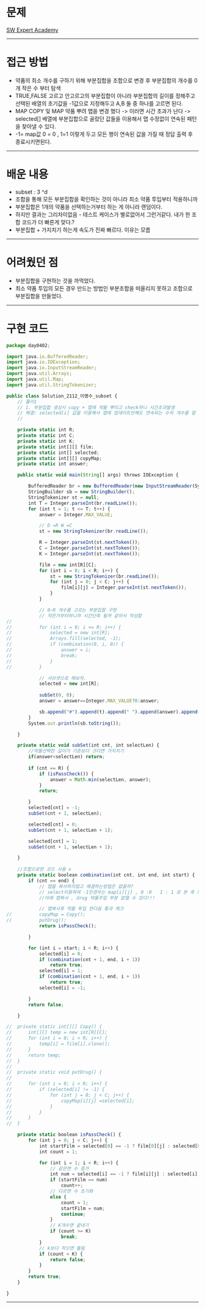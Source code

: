 # 문제

[SW Expert Academy](https://swexpertacademy.com/main/code/problem/problemDetail.do?contestProbId=AV5V1SYKAaUDFAWu)

---

# 접근 방법

- 약품의 최소 개수를 구하기 위해 부분집합을 조합으로 변경 후  부분집합의 개수를 0개 작은 수 부터 탐색 
- TRUE,FALSE 고르고 안고르고의 부분집합이 아니라 부분집합의 길이를 정해주고  선택된 배열의 초기값을 -1값으로 지정해두고 A,B 둘 중 하나를 고르면 된다.
- MAP COPY 및 MAP 약품 뿌려 맵을 변경 했다  -> 이러면 시간 초과가 난다 -> selected[] 배열에 부분집합으로 골랐던 값들을 이용해서 맵 수정없이 연속된 패턴을 찾아낼 수 있다.
- -1= map값   0 = 0  , 1=1  이렇게 두고 모든 행이 연속된 값을 가질 때 정답 출력 후 종료시키면된다.
---

# 배운 내용

- subset : 3 ^d
- 조합을 통해 모든 부분집합을 확인하는 것이 아니라 최소 약품 투입부터 적용하니까 
- 부분집합은 1개의 약품을 선택하는거부터 하는 게 아니라 랜덤이다.
- 하지만 결과는 그리차이없음 - 테스트 케이스가 별로없어서 그런거같다. 내가 한 조합 코드가 더 빠른게 맞다.?
- 부분집합 + 가지치기 하는게 속도가 진짜 빠르다. 이유는 모름

---

# 어려웠던 점

- 부분집합을 구현하는 것을 까먹었다.
- 최소 약품 투입의 모든 경우 만드는 방법인 부분조합을 떠올리지 못하고 조합으로 부분집합을 만들었다.

---

# 구현 코드

```jsx
package day0402;

import java.io.BufferedReader;
import java.io.IOException;
import java.io.InputStreamReader;
import java.util.Arrays;
import java.util.Map;
import java.util.StringTokenizer;

public class Solution_2112_이병수_subset {
	// 풀이1
	// 1. 부분집합 생성시 copy + 맵에 약물 뿌리고 check하니 시간초과발생
	// 해결: selected[i] 값을 이용해서 맵에 업데이트안해도 연속되는 수의 개수를 알 수 있다.
	//

	private static int R;
	private static int C;
	private static int K;
	private static int[][] film;
	private static int[] selected;
	private static int[][] copyMap;
	private static int answer;

	public static void main(String[] args) throws IOException {

		BufferedReader br = new BufferedReader(new InputStreamReader(System.in));
		StringBuilder sb = new StringBuilder();
		StringTokenizer st = null;
		int T = Integer.parseInt(br.readLine());
		for (int t = 1; t <= T; t++) {
			answer = Integer.MAX_VALUE;

			// D =R W =C
			st = new StringTokenizer(br.readLine());

			R = Integer.parseInt(st.nextToken());
			C = Integer.parseInt(st.nextToken());
			K = Integer.parseInt(st.nextToken());

			film = new int[R][C];
			for (int i = 0; i < R; i++) {
				st = new StringTokenizer(br.readLine());
				for (int j = 0; j < C; j++) {
					film[i][j] = Integer.parseInt(st.nextToken());
				}
			}

			// 0~R 개수를 고르는 부분집합 구현
			// 작은거부터하니까 시간단축 될꺼 같아서 작성함
//			
//			for (int i = 0; i <= R; i++) {
//				selected = new int[R];
//				Arrays.fill(selected, -1);
//				if (combination(0, i, 0)) {
//					answer = i;
//					break;
//				}
//			}

			// 서브셋으로 해보자.
			selected = new int[R];
			
			subSet(0, 0);
			answer = answer==Integer.MAX_VALUE?0:answer;

			sb.append("#").append(t).append(" ").append(answer).append("\n");
		}
		System.out.println(sb.toString());

	}

	private static void subSet(int cnt, int selectLen) {
		//약물선택한 길이가 기존보다 크다면 가지치기
		if(answer<selectLen) return;
		
		if (cnt == R) {
			if (isPassCheck()) {
				answer = Math.min(selectLen, answer);
			}
			return;

		}
		selected[cnt] = -1;
		subSet(cnt + 1, selectLen);

		selected[cnt] = 0;
		subSet(cnt + 1, selectLen + 1);

		selected[cnt] = 1;
		subSet(cnt + 1, selectLen + 1);

	}
	
	//조합으로한 코드 사용 x
	private static boolean combination(int cnt, int end, int start) {
		if (cnt == end) {
			// 맵을 복사하지않고 해결하는방법은 없을까?
			// select이용하여 -1인경우는 map[i][j] , 0 :0   1 : 1 로 본 후 패스 체크 
			//아래 맵복사 , drug 약물주입 부분 없앨 수 있다!!!

			// 맵복사후 약물 투입 한다음 통과 체크
//			copyMap = Copy();
//			putDrug();
			return isPassCheck();

		}

		for (int i = start; i < R; i++) {
			selected[i] = 0;
			if (combination(cnt + 1, end, i + 1))
				return true;
			selected[i] = 1;
			if (combination(cnt + 1, end, i + 1))
				return true;
			selected[i] = -1;

		}
		return false;

	}

//	private static int[][] Copy() {
//		int[][] temp = new int[R][C];
//		for (int i = 0; i < R; i++) {
//			temp[i] = film[i].clone();
//		}
//		return temp;
//	}
//
//	private static void putDrug() {
//
//		for (int i = 0; i < R; i++) {
//			if (selected[i] != -1) {
//				for (int j = 0; j < C; j++) {
//					copyMap[i][j] =selected[i];
//				}
//			}
//		}
//	}

	private static boolean isPassCheck() {
		for (int j = 0; j < C; j++) {
			int startFilm = selected[0] == -1 ? film[0][j] : selected[0];
			int count = 1;

			for (int i = 1; i < R; i++) {
				// 같은면 수 증가
				int num = selected[i] == -1 ? film[i][j] : selected[i];
				if (startFilm == num)
					count++;
				// 다르면 수 초기화
				else {
					count = 1;
					startFilm = num;
					continue;
				}
				// K개수면 끝내기
				if (count >= K)
					break;
			}
			// k보다 작으면 틀림
			if (count < K) {
				return false;
			}
		}
		return true;
	}

}

```

---
